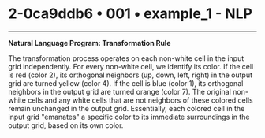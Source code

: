 # 2-0ca9ddb6 • 001 • example_1 - NLP

---
**Natural Language Program: Transformation Rule**

The transformation process operates on each non-white cell in the input grid independently. For every non-white cell, we identify its color. If the cell is red (color 2), its orthogonal neighbors (up, down, left, right) in the output grid are turned yellow (color 4). If the cell is blue (color 1), its orthogonal neighbors in the output grid are turned orange (color 7).  The original non-white cells and any white cells that are not neighbors of these colored cells remain unchanged in the output grid. Essentially, each colored cell in the input grid "emanates" a specific color to its immediate surroundings in the output grid, based on its own color.
